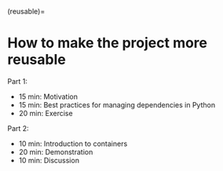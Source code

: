 (reusable)=

# How to make the project more reusable

Part 1:
- 15 min: Motivation
- 15 min: Best practices for managing dependencies in Python
- 20 min: Exercise

Part 2:
- 10 min: Introduction to containers
- 20 min: Demonstration
- 10 min: Discussion
